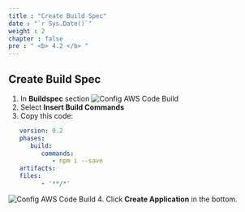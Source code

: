 ```yaml
---
title : "Create Build Spec"
date : "`r Sys.Date()`"
weight : 2
chapter : false
pre : " <b> 4.2 </b> "
---
```


## Create Build Spec

1. In **Buildspec** section
![Config AWS Code Build](https://fdat3.github.io/nodejs-cicd-aws/images/4-CreateBuildProject/4.1-configawscodebuild/0004-code-build.png)
2. Select **Insert Build Commands**
3. Copy this code:
```yaml
   version: 0.2
   phases:
      build:
         commands:
            - npm i --save
   artifacts:
   files:
         - '**/*'
```
![Config AWS Code Build](https://fdat3.github.io/nodejs-cicd-aws/images/4-CreateBuildProject/4.1-configawscodebuild/0005-code-build.png)
4. Click **Create Application** in the bottom.